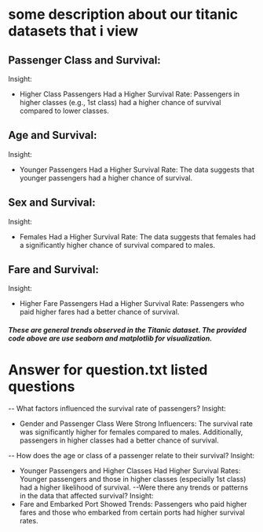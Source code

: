# some description about our titanic datasets that i view
## Passenger Class and Survival:
Insight:
- Higher Class Passengers Had a Higher Survival Rate: Passengers in higher classes
    (e.g., 1st class) had a higher chance of survival compared to lower classes.

## Age and Survival:
Insight:
- Younger Passengers Had a Higher Survival Rate: The data suggests that younger passengers had a higher chance of survival.

## Sex and Survival:
Insight:
- Females Had a Higher Survival Rate: The data suggests that females had a significantly higher chance of survival compared to males.


## Fare and Survival:
Insight:
- Higher Fare Passengers Had a Higher Survival Rate: Passengers who paid higher fares had a better chance of survival.

##### These are general trends observed in the Titanic dataset. The provided code above are  use seaborn and matplotlib for visualization.

 # Answer for question.txt listed questions
  
-- What factors influenced the survival rate of passengers?
Insight:
- Gender and Passenger Class Were Strong Influencers: The survival rate was significantly higher for females compared to males. Additionally, passengers in higher classes had a better chance of survival.

-- How does the age or class of a passenger relate to their survival?
Insight:
- Younger Passengers and Higher Classes Had Higher Survival Rates: Younger passengers and those in higher classes (especially 1st class) had a higher likelihood of survival.
  --Were there any trends or patterns in the data that affected survival?
Insight:
- Fare and Embarked Port Showed Trends: Passengers who paid higher fares and those who embarked from certain ports had higher survival rates.
